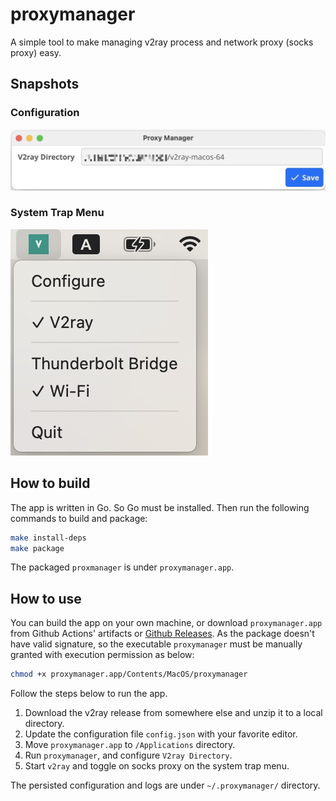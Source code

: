 # proxymanager

A simple tool to make managing v2ray process and network proxy (socks proxy) easy.

## Snapshots

### Configuration

![configuration](./images/proxymanager-03.jpg)

### System Trap Menu

![SystemTrayMenu](./images/SystemTrayMenu.jpg)

## How to build

The app is written in Go. So Go must be installed. Then run the following commands to build and package:

```bash
make install-deps
make package
```

The packaged `proxmanager` is under `proxymanager.app`.

## How to use

You can build the app on your own machine, or download `proxymanager.app` from Github Actions' artifacts or [Github Releases](https://github.com/zhangyuan/proxymanager/releases). As the package doesn't have valid signature, so the executable `proxymanager` must be manually granted with execution permission as below:

```bash
chmod +x proxymanager.app/Contents/MacOS/proxymanager
```

Follow the steps below to run the app.

1. Download the v2ray release from somewhere else and unzip it to a local directory.
2. Update the configuration file `config.json` with your favorite editor.
3. Move `proxymanager.app` to `/Applications` directory.
4. Run `proxymanager`, and configure `V2ray Directory`.
5. Start `v2ray` and toggle on socks proxy on the system trap menu.

The persisted configuration and logs are under `~/.proxymanager/` directory.
